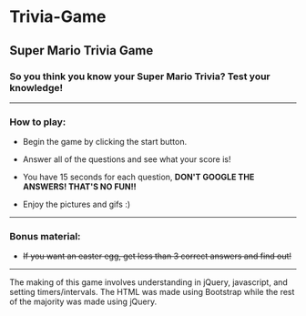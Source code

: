 # Trivia-Game
## Super Mario Trivia Game
### So you think you know your Super Mario Trivia? Test your knowledge!
___
### How to play:
* Begin the game by clicking the start button.

* Answer all of the questions and see what your score is!

* You have 15 seconds for each question, **DON'T GOOGLE THE ANSWERS! THAT'S NO FUN!!**

* Enjoy the pictures and gifs :)
___
### Bonus material:
* ~~If you want an easter egg, get less than 3 correct answers and find out!~~

___
The making of this game involves understanding in jQuery, javascript, and setting timers/intervals. The HTML was made using Bootstrap while the rest of the majority was made using jQuery. 
